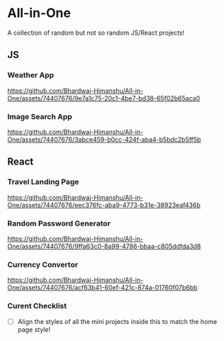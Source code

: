 # All-in-One

A collection of random but not so random JS/React projects!

## JS

### Weather App

https://github.com/Bhardwaj-Himanshu/All-in-One/assets/74407676/9e7a1c75-20c1-4be7-bd38-65f02b65aca0

### Image Search App

https://github.com/Bhardwaj-Himanshu/All-in-One/assets/74407676/3abce459-b0cc-424f-aba4-b5bdc2b5ff5b

## React

### Travel Landing Page

https://github.com/Bhardwaj-Himanshu/All-in-One/assets/74407676/eec376fc-aba9-4773-b31e-38923eaf436b

### Random Password Generator

https://github.com/Bhardwaj-Himanshu/All-in-One/assets/74407676/9ffa63c0-8a99-4786-bbaa-c805ddfda3d8

### Currency Convertor

https://github.com/Bhardwaj-Himanshu/All-in-One/assets/74407676/acf63b41-60ef-421c-874a-01760f07b6bb

### Curent Checklist

- [ ] Align the styles of all the mini projects inside this to match the home page style!
